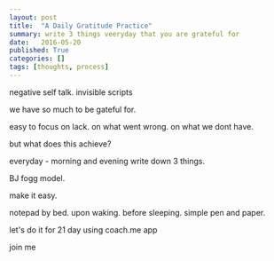 ```yaml
---
layout: post
title:  "A Daily Gratitude Practice"
summary: write 3 things veeryday that you are grateful for
date:   2016-05-20
published: True
categories: []
tags: [thoughts, process]
---
```


<p class="p-intro">negative self talk. invisible scripts</p>

we have so much to be gateful for.

easy to focus on lack. on what went wrong. on what we dont have. 

but what does this achieve?

everyday - morning and evening write down 3 things.

BJ fogg model.

make it easy.

notepad by bed. upon waking. before sleeping. simple pen and paper.

let's do it for 21 day using coach.me app

join me